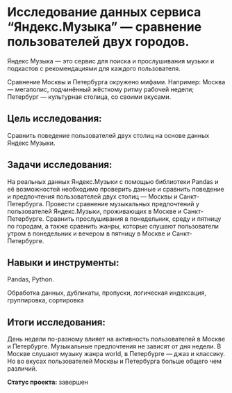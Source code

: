 # Исследование данных сервиса “Яндекс.Музыка” — сравнение пользователей двух городов.
Яндекс Музыка — это сервис для поиска и прослушивания музыки и подкастов с рекомендациями для каждого пользователя.

Сравнение Москвы и Петербурга окружено мифами. Например: Москва — мегаполис, подчинённый жёсткому ритму рабочей недели; Петербург — культурная столица, со своими вкусами.
## Цель исследования:
Cравнить поведение пользователей двух столиц на основе данных Яндекс Музыки.
## Задачи исследования:
На реальных данных Яндекс.Музыки c помощью библиотеки Pandas и её возможностей необходимо проверить данные и сравнить поведение и предпочтения пользователей двух столиц — Москвы и Санкт-Петербурга. Провести сравнение музыкальных предпочтений у пользователей Яндекс.Музыки, проживающих в Москве и Санкт-Петербурге. Сравнить прослушивания в понедельник, среду и пятницу по городам, а также сравнить жанры, которые слушают пользователи утром в понедельник и вечером в пятницу в Москве и Санкт-Петербурге.

## Навыки и инструменты:
Pandas, Python.

Обработка данных, дубликаты, пропуски, логическая индексация, группировка, сортировка

## Итоги исследования:
День недели по-разному влияет на активность пользователей в Москве и Петербурге. Музыкальные предпочтения не зависят от дня недели. В Москве слушают музыку жанра world, в Петербурге — джаз и классику. Но во вкусах пользователей Москвы и Петербурга больше общего чем различий.

**Статус проекта:** завершен

